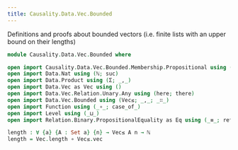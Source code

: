 ```yaml
---
title: Causality.Data.Vec.Bounded
---
```


Definitions and proofs about bounded vectors (i.e. finite lists with an upper bound on their lengths)

```agda
module Causality.Data.Vec.Bounded where

open import Causality.Data.Vec.Bounded.Membership.Propositional using (_∈_)
open import Data.Nat using (ℕ; suc)
open import Data.Product using (Σ; _,_)
open import Data.Vec as Vec using ()
open import Data.Vec.Relation.Unary.Any using (here; there)
open import Data.Vec.Bounded using (Vec≤; _,_; _∷_)
open import Function using (_∘_; case_of_)
open import Level using (_⊔_)
open import Relation.Binary.PropositionalEquality as Eq using (_≡_; refl)

length : ∀ {a} {A : Set a} {n} → Vec≤ A n → ℕ
length = Vec.length ∘ Vec≤.vec
```

<!--
We define a bijection between bounded vectors (useful if we want to consider them as sets).

-- ```agda
-- module _ {a b} {A : Set a} {B : Set b} where
--   record _⟷_ {n} (xs : Vec≤ A n) (ys : Vec≤ B n) : Set (a ⊔ b) where
--     X : Set _
--     X = Σ A (_∈ xs)

--     Y : Set _
--     Y = Σ B (_∈ ys)

--     field f   : X → Y
--     field f⁻¹ : Y → X

--     field f∘f⁻¹ : (y : Y) → f (f⁻¹ y) ≡ y
--     field f⁻¹∘f : (x : X) → f⁻¹ (f x) ≡ x

--   open _⟷_


--   module _ where
--     open Vec using ([]; _∷_)

--     ⟷⇒≡length : ∀ {n} {xs : Vec≤ A n} {ys : Vec≤ B n} → xs ⟷ ys → length xs ≡ length ys
--     ⟷⇒≡length {0}     {[] , _} {[] , _} _      = refl
--     ⟷⇒≡length {suc n} {xs}     {ys}     xs⟷ys = {!!}
```
-->
